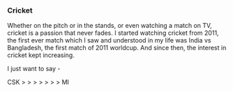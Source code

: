 ### Cricket

Whether on the pitch or in the stands, or even watching a match on TV, cricket is a passion that never fades. I started watching cricket from 2011, the first ever match which I saw and understood in my life was India vs Bangladesh, the first match of 2011 worldcup. And since then, the interest in cricket kept increasing.


I just want to say -

CSK > > > > > > > MI